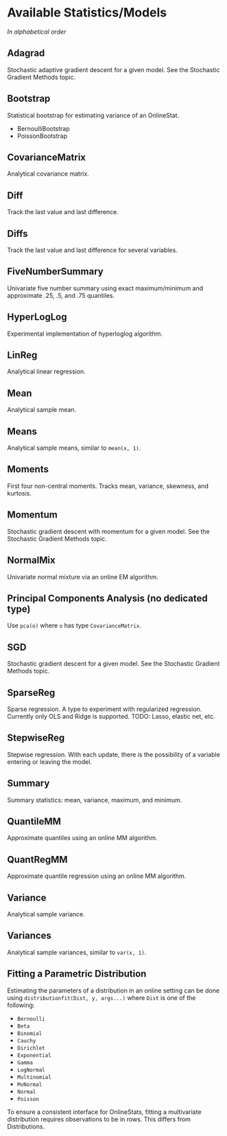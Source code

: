 # Available Statistics/Models
*In alphabetical order*


## Adagrad
Stochastic adaptive gradient descent for a given model.  See the Stochastic Gradient Methods topic.

## Bootstrap
Statistical bootstrap for estimating variance of an OnlineStat.

- BernoulliBootstrap
- PoissonBootstrap

## CovarianceMatrix
Analytical covariance matrix.

## Diff
Track the last value and last difference.

## Diffs
Track the last value and last difference for several variables.

## FiveNumberSummary  
Univariate five number summary using exact maximum/minimum and approximate .25, .5, and .75 quantiles.

## HyperLogLog
Experimental implementation of hyperloglog algorithm.

## LinReg
Analytical linear regression.

## Mean
Analytical sample mean.

## Means
Analytical sample means, similar to `mean(x, 1)`.

## Moments
First four non-central moments.  Tracks mean, variance, skewness, and kurtosis.

## Momentum
Stochastic gradient descent with momentum for a given model.  See the Stochastic Gradient Methods topic.

## NormalMix
Univariate normal mixture via an online EM algorithm.

## Principal Components Analysis (no dedicated type)
Use `pca(o)` where `o` has type `CovarianceMatrix`.

## SGD
Stochastic gradient descent for a given model.  See the Stochastic Gradient Methods topic.

## SparseReg
Sparse regression.  A type to experiment with regularized regression.  Currently only OLS and Ridge is supported.  TODO: Lasso, elastic net, etc.

## StepwiseReg
Stepwise regression.  With each update, there is the possibility of a variable entering or leaving the model.

## Summary
Summary statistics: mean, variance, maximum, and minimum.

## QuantileMM
Approximate quantiles using an online MM algorithm.

## QuantRegMM
Approximate quantile regression using an online MM algorithm.

## Variance
Analytical sample variance.

## Variances
Analytical sample variances, similar to `var(x, 1)`.


## Fitting a Parametric Distribution

Estimating the parameters of a distribution in an online setting can be done using
`distributionfit(Dist, y, args...)` where `Dist` is one of the following:

- `Bernoulli`
- `Beta`
- `Binomial`
- `Cauchy`
- `Dirichlet`
- `Exponential`
- `Gamma`
- `LogNormal`
- `Multinomial`
- `MvNormal`
- `Normal`
- `Poisson`

To ensure a consistent interface for OnlineStats, fitting a multivariate distribution
requires observations to be in rows.  This differs from Distributions.
